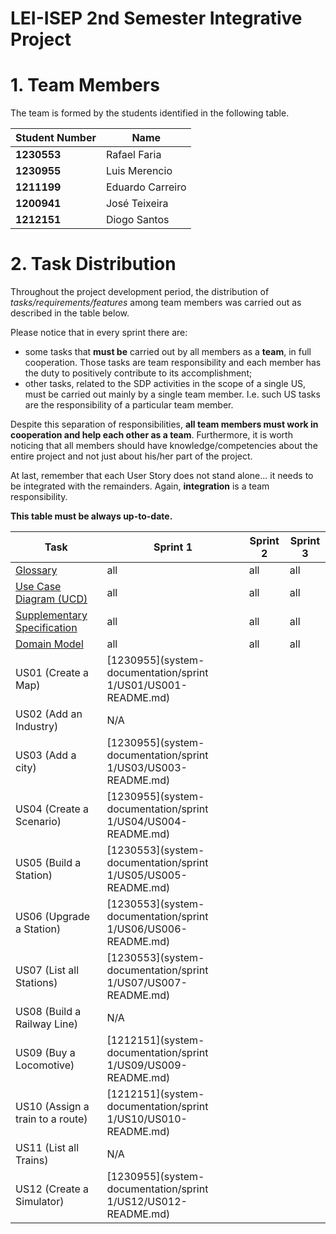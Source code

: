 # LEI-ISEP 2nd Semester Integrative Project

# 1. Team Members

The team is formed by the students identified in the following table.

| Student Number | Name             |
|----------------|------------------|
| **1230553**    | Rafael Faria     |
| **1230955**    | Luis Merencio    |
| **1211199**    | Eduardo Carreiro |
| **1200941**    | José Teixeira    |
| **1212151**    | Diogo Santos     |

# 2. Task Distribution ###

Throughout the project development period, the distribution of _tasks/requirements/features_ among team members was carried out as described in the table below.

Please notice that in every sprint there are:

- some tasks that **must be** carried out by all members as a **team**, in full cooperation. Those tasks are team responsibility and each member has the duty to positively contribute to its accomplishment;
- other tasks, related to the SDP activities in the scope of a single US, must be carried out mainly by a single team member. I.e. such US tasks are the responsibility of a particular team member.

Despite this separation of responsibilities, **all team members must work in cooperation and help each other as a team**.
Furthermore, it is worth noticing that all members should have knowledge/competencies about the entire project and not just about his/her part of the project.

At last, remember that each User Story does not stand alone... it needs to be integrated with the remainders. Again, **integration** is a team responsibility.

**This table must be always up-to-date.**

| Task                                                                                                                           | Sprint 1                                                      | Sprint 2 | Sprint 3 |
|--------------------------------------------------------------------------------------------------------------------------------|---------------------------------------------------------------|----------|----------|
| [Glossary](system-documentation/global-artifacts/01.requirements-engineering/glossary.md)                                      | all                                                           | all      | all      |
| [Use Case Diagram (UCD)](system-documentation/global-artifacts/01.requirements-engineering/use-case-diagram.md)                | all                                                           | all      | all      |
| [Supplementary Specification](system-documentation/global-artifacts/01.requirements-engineering/suplementary-specification.md) | all                                                           | all      | all      |
| [Domain Model](system-documentation/global-artifacts/01.requirements-engineering/domain-model.md)                              | all                                                           | all      | all      |
| US01 (Create a Map)                                                                                                            | [1230955](system-documentation/sprint 1/US01/US001-README.md) |          |          |
| US02 (Add an Industry)                                                                                                         | N/A                                                           |          |          |
| US03 (Add a city)                                                                                                              | [1230955](system-documentation/sprint 1/US03/US003-README.md) |          |          |
| US04 (Create a Scenario)                                                                                                       | [1230955](system-documentation/sprint 1/US04/US004-README.md) |          |          |
| US05 (Build a Station)                                                                                                         | [1230553](system-documentation/sprint 1/US05/US005-README.md) |          |          |
| US06 (Upgrade a Station)                                                                                                       | [1230553](system-documentation/sprint 1/US06/US006-README.md) |          |          |
| US07 (List all Stations)                                                                                                       | [1230553](system-documentation/sprint 1/US07/US007-README.md) |          |          |
| US08 (Build a Railway Line)                                                                                                    | N/A                                                           |          |          |
| US09 (Buy a Locomotive)                                                                                                        | [1212151](system-documentation/sprint 1/US09/US009-README.md) |          |          |
| US10 (Assign a train to a route)                                                                                               | [1212151](system-documentation/sprint 1/US10/US010-README.md) |          |          |
| US11 (List all Trains)                                                                                                         | N/A                                                           |          |          |
| US12 (Create a Simulator)                                                                                                      | [1230955](system-documentation/sprint 1/US12/US012-README.md) |          |          |
